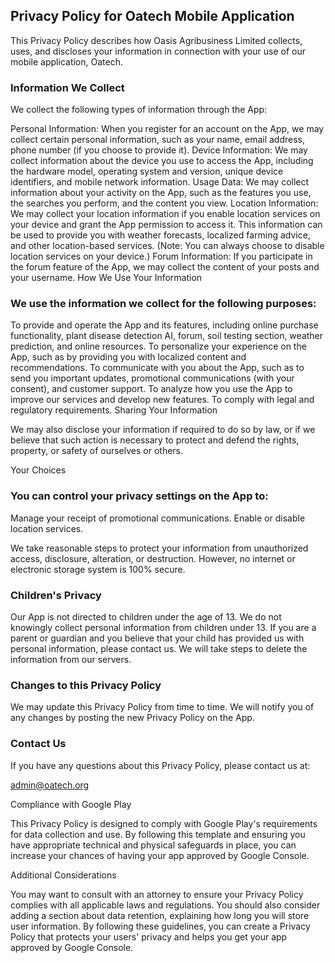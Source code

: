 ## Privacy Policy for Oatech Mobile Application


This Privacy Policy describes how Oasis Agribusiness Limited collects, uses, and discloses your information in connection with your use of our mobile application, Oatech.

### Information We Collect

We collect the following types of information through the App:

Personal Information: When you register for an account on the App, we may collect certain personal information, such as your name, email address, phone number (if you choose to provide it).
Device Information: We may collect information about the device you use to access the App, including the hardware model, operating system and version, unique device identifiers, and mobile network information.
Usage Data: We may collect information about your activity on the App, such as the features you use, the searches you perform, and the content you view.
Location Information: We may collect your location information if you enable location services on your device and grant the App permission to access it. This information can be used to provide you with weather forecasts, localized farming advice, and other location-based services. (Note: You can always choose to disable location services on your device.)
Forum Information: If you participate in the forum feature of the App, we may collect the content of your posts and your username.
How We Use Your Information

### We use the information we collect for the following purposes:

To provide and operate the App and its features, including online purchase functionality, plant disease detection AI, forum, soil testing section, weather prediction, and online resources.
To personalize your experience on the App, such as by providing you with localized content and recommendations.
To communicate with you about the App, such as to send you important updates, promotional communications (with your consent), and customer support.
To analyze how you use the App to improve our services and develop new features.
To comply with legal and regulatory requirements.
Sharing Your Information


We may also disclose your information if required to do so by law, or if we believe that such action is necessary to protect and defend the rights, property, or safety of ourselves or others.

Your Choices

### You can control your privacy settings on the App to:

Manage your receipt of promotional communications.
Enable or disable location services.


We take reasonable steps to protect your information from unauthorized access, disclosure, alteration, or destruction. However, no internet or electronic storage system is 100% secure.

### Children's Privacy

Our App is not directed to children under the age of 13. We do not knowingly collect personal information from children under 13. If you are a parent or guardian and you believe that your child has provided us with personal information, please contact us. We will take steps to delete the information from our servers.

### Changes to this Privacy Policy

We may update this Privacy Policy from time to time. We will notify you of any changes by posting the new Privacy Policy on the App.

### Contact Us

If you have any questions about this Privacy Policy, please contact us at:

admin@oatech.org

Compliance with Google Play

This Privacy Policy is designed to comply with Google Play's requirements for data collection and use. By following this template and ensuring you have appropriate technical and physical safeguards in place, you can increase your chances of having your app approved by Google Console.

Additional Considerations

You may want to consult with an attorney to ensure your Privacy Policy complies with all applicable laws and regulations.
You should also consider adding a section about data retention, explaining how long you will store user information.
By following these guidelines, you can create a Privacy Policy that protects your users' privacy and helps you get your app approved by Google Console.